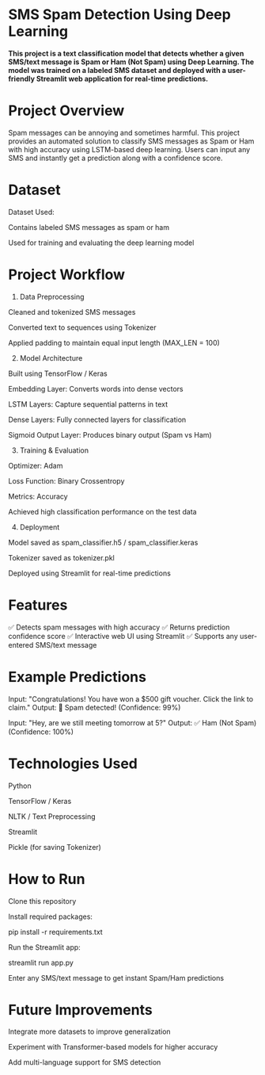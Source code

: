 # SMS Spam Detection Using Deep Learning

**This project is a text classification model that detects whether a given SMS/text message is Spam or Ham (Not Spam) using Deep Learning. The model was trained on a labeled SMS dataset and deployed with a user-friendly Streamlit web application for real-time predictions.**

# Project Overview

Spam messages can be annoying and sometimes harmful. This project provides an automated solution to classify SMS messages as Spam or Ham with high accuracy using LSTM-based deep learning. Users can input any SMS and instantly get a prediction along with a confidence score.

# Dataset

Dataset Used:

Contains labeled SMS messages as spam or ham

Used for training and evaluating the deep learning model

# Project Workflow
1. Data Preprocessing

Cleaned and tokenized SMS messages

Converted text to sequences using Tokenizer

Applied padding to maintain equal input length (MAX_LEN = 100)

2. Model Architecture

Built using TensorFlow / Keras

Embedding Layer: Converts words into dense vectors

LSTM Layers: Capture sequential patterns in text

Dense Layers: Fully connected layers for classification

Sigmoid Output Layer: Produces binary output (Spam vs Ham)

3. Training & Evaluation

Optimizer: Adam

Loss Function: Binary Crossentropy

Metrics: Accuracy

Achieved high classification performance on the test data

4. Deployment

Model saved as spam_classifier.h5 / spam_classifier.keras

Tokenizer saved as tokenizer.pkl

Deployed using Streamlit for real-time predictions

# Features

✅ Detects spam messages with high accuracy
✅ Returns prediction confidence score
✅ Interactive web UI using Streamlit
✅ Supports any user-entered SMS/text message

# Example Predictions

Input: "Congratulations! You have won a $500 gift voucher. Click the link to claim."
Output: 🚨 Spam detected! (Confidence: 99%)

Input: "Hey, are we still meeting tomorrow at 5?"
Output: ✅ Ham (Not Spam) (Confidence: 100%)

# Technologies Used

Python

TensorFlow / Keras

NLTK / Text Preprocessing

Streamlit

Pickle (for saving Tokenizer)

# How to Run

Clone this repository

Install required packages:

pip install -r requirements.txt


Run the Streamlit app:

streamlit run app.py


Enter any SMS/text message to get instant Spam/Ham predictions

# Future Improvements

Integrate more datasets to improve generalization

Experiment with Transformer-based models for higher accuracy

Add multi-language support for SMS detection
